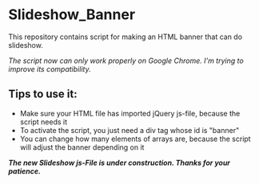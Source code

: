 # Slideshow_Banner
This repository contains script for making an HTML banner that can do slideshow.

<i>The script now can only work properly on Google Chrome. I'm trying to improve its compatibility.</i>

<h2>Tips to use it:</h2>
<ul>
  <li>Make sure your HTML file has imported jQuery js-file, because the script needs it</li>
  <li>To activate the script, you just need a div tag whose id is "banner"</li>
  <li>You can change how many elements of arrays are, because the script will adjust the banner depending on it</li>
</ul>

<i><b>The new Slideshow js-File is under construction. Thanks for your patience.</b></i>
